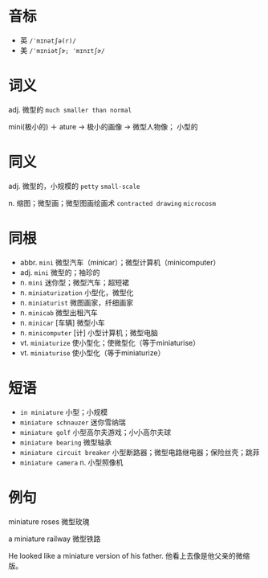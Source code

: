 # 音标

- 英 `/ˈmɪnətʃə(r)/`
- 美 `/ˈmɪniətʃɚ; ˈmɪnɪtʃɚ/`

# 词义

adj. 微型的
`much smaller than normal`



mini(极小的) ＋ ature → 极小的画像 → 微型人物像； 小型的

# 同义

adj. 微型的，小规模的
`petty` `small-scale`

n. 缩图；微型画；微型图画绘画术
`contracted drawing` `microcosm`

# 同根

- abbr. `mini` 微型汽车（minicar）；微型计算机（minicomputer）
- adj. `mini` 微型的；袖珍的
- n. `mini` 迷你型；微型汽车；超短裙
- n. `miniaturization` 小型化，微型化
- n. `miniaturist` 微图画家，纤细画家
- n. `minicab` 微型出租汽车
- n. `minicar` [车辆] 微型小车
- n. `minicomputer` [计] 小型计算机；微型电脑
- vt. `miniaturize` 使小型化；使微型化（等于miniaturise）
- vt. `miniaturise` 使小型化（等于miniaturize）

# 短语

- `in miniature` 小型；小规模
- `miniature schnauzer` 迷你雪纳瑞
- `miniature golf` 小型高尔夫游戏；小小高尔夫球
- `miniature bearing` 微型轴承
- `miniature circuit breaker` 小型断路器；微型电路继电器；保险丝壳；跳菲
- `miniature camera` n. 小型照像机

# 例句

miniature roses
微型玫瑰

a miniature railway
微型铁路

He looked like a miniature version of his father.
他看上去像是他父亲的微缩版。


